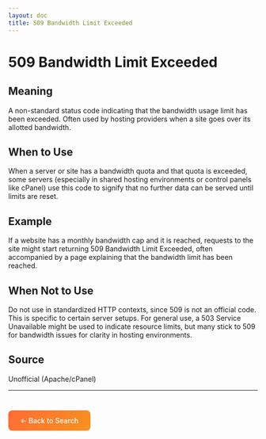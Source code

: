 ```yaml
---
layout: doc
title: 509 Bandwidth Limit Exceeded
---
```


# 509 Bandwidth Limit Exceeded

## Meaning

A non-standard status code indicating that the bandwidth usage limit has been exceeded. Often used by hosting providers when a site goes over its allotted bandwidth.

## When to Use

When a server or site has a bandwidth quota and that quota is exceeded, some servers (especially in shared hosting environments or control panels like cPanel) use this code to signify that no further data can be served until limits are reset.

## Example

If a website has a monthly bandwidth cap and it is reached, requests to the site might start returning 509 Bandwidth Limit Exceeded, often accompanied by a page explaining that the bandwidth limit has been reached.

## When Not to Use

Do not use in standardized HTTP contexts, since 509 is not an official code. This is specific to certain server setups. For general use, a 503 Service Unavailable might be used to indicate resource limits, but many stick to 509 for bandwidth issues for clarity in hosting environments.

## Source

Unofficial (Apache/cPanel)

---

<div style="margin-top: 40px;">
  <a href="/" style="display: inline-block; padding: 12px 24px; background: linear-gradient(135deg, #ff6b35, #f7931e); color: white; text-decoration: none; border-radius: 8px; font-weight: 500;">← Back to Search</a>
</div>
